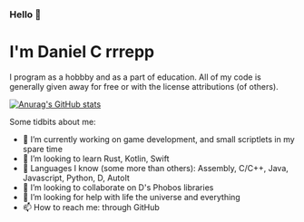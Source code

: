 ### Hello 👋

# I'm Daniel C rrrepp
I program as a hobbby and as a part of education.  All of my code is generally given away for free or with the license attributions (of others).

[![Anurag's GitHub stats](https://github-readme-stats.vercel.app/api?username=dcrep)](https://github.com/anuraghazra/github-readme-stats)

Some tidbits about me:
- 🔭 I’m currently working on game development, and small scriptlets in my spare time
- 🌱 I’m looking to learn Rust, Kotlin, Swift
- 🧠 Languages I know (some more than others): Assembly, C/C++, Java, Javascript, Python, D, AutoIt
- 👯 I’m looking to collaborate on D's Phobos libraries
- 🤔 I’m looking for help with life the universe and everything
- 📫 How to reach me: through GitHub

